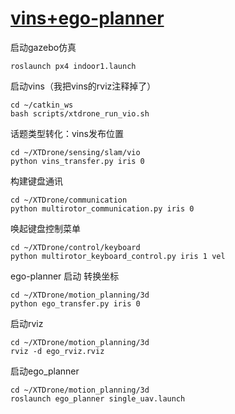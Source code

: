 # [vins+ego-planner](https://github.com/shu1ong/gitblog/issues/11)

启动gazebo仿真
```
roslaunch px4 indoor1.launch
```
启动vins（我把vins的rviz注释掉了）
```
cd ~/catkin_ws
bash scripts/xtdrone_run_vio.sh
```
话题类型转化：vins发布位置
```
cd ~/XTDrone/sensing/slam/vio
python vins_transfer.py iris 0
```
构建键盘通讯
```
cd ~/XTDrone/communication
python multirotor_communication.py iris 0 
```
唤起键盘控制菜单
```
cd ~/XTDrone/control/keyboard
python multirotor_keyboard_control.py iris 1 vel
```

ego-planner 启动
转换坐标
```
cd ~/XTDrone/motion_planning/3d
python ego_transfer.py iris 0
```
启动rviz
```
cd ~/XTDrone/motion_planning/3d
rviz -d ego_rviz.rviz
```


启动ego_planner
```
cd ~/XTDrone/motion_planning/3d
roslaunch ego_planner single_uav.launch
```
